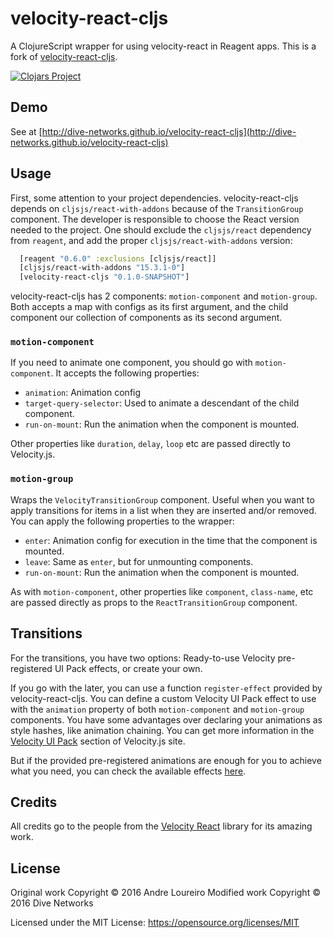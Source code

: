 # velocity-react-cljs

A ClojureScript wrapper for using velocity-react in Reagent apps. This is a fork of [velocity-react-cljs](http://clojars.org/velocity-react-cljs).

[![Clojars Project](http://clojars.org/velocity-react-cljs/latest-version.svg)](http://clojars.org/velocity-react-cljs)


## Demo

See at [http://dive-networks.github.io/velocity-react-cljs](http://dive-networks.github.io/velocity-react-cljs)


## Usage

First, some attention to your project dependencies. velocity-react-cljs depends on `cljsjs/react-with-addons` because of the `TransitionGroup` component. The developer is responsible to choose the React version needed to the project. One should exclude the `cljsjs/react` dependency from `reagent`, and add the proper `cljsjs/react-with-addons` version:

```clj
  [reagent "0.6.0" :exclusions [cljsjs/react]]
  [cljsjs/react-with-addons "15.3.1-0"]
  [velocity-react-cljs "0.1.0-SNAPSHOT"]
```

velocity-react-cljs has 2 components: `motion-component` and `motion-group`. Both accepts a map with configs as its first argument, and the child component our collection of components as its second argument.

### `motion-component`

If you need to animate one component, you should go with `motion-component`. It accepts the following properties:

* `animation`: Animation config
* `target-query-selector`: Used to animate a descendant of the child component.
* `run-on-mount`: Run the animation when the component is mounted.

Other properties like `duration`, `delay`, `loop` etc are passed directly to Velocity.js.

### `motion-group`

Wraps the `VelocityTransitionGroup` component. Useful when you want to apply transitions for items in a list when they are inserted and/or removed. You can apply the following properties to the wrapper:

* `enter`: Animation config for execution in the time that the component is mounted.
* `leave`: Same as `enter`, but for unmounting components.
* `run-on-mount`: Run the animation when the component is mounted.

As with `motion-component`, other properties like `component`, `class-name`, etc are passed directly as props to the `ReactTransitionGroup` component.


## Transitions

For the transitions, you have two options: Ready-to-use Velocity pre-registered UI Pack effects, or create your own.

If you go with the later, you can use a function `register-effect` provided by velocity-react-cljs. You can define a custom Velocity UI Pack effect to use with the `animation` property of both `motion-component` and `motion-group` components. You have some advantages over declaring your animations as style hashes, like animation chaining. You can get more information in the [Velocity UI Pack](http://julian.com/research/velocity/#uiPack) section of Velocity.js site.

But if the provided pre-registered animations are enough for you to achieve what you need, you can check the available effects [here](https://github.com/julianshapiro/velocity/blob/master/velocity.ui.js#L224).


## Credits

All credits go to the people from the [Velocity React](https://github.com/twitter-fabric/velocity-react) library for its amazing work.


## License

Original work Copyright © 2016 Andre Loureiro
Modified work Copyright © 2016 Dive Networks

Licensed under the MIT License: https://opensource.org/licenses/MIT
